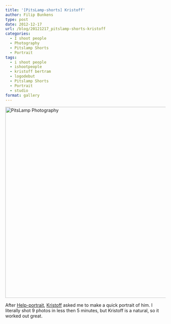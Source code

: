 ```yaml
---
title: '[PitsLamp-shorts] Kristoff'
author: Filip Bunkens
type: post
date: 2012-12-17
url: /blog/20121217_pitslamp-shorts-kristoff
categories:
  - I shoot people
  - Photography
  - Pitslamp Shorts
  - Portrait
tags:
  - i shoot people
  - ishootpeople
  - kristoff bertram
  - logodebut
  - Pitslamp Shorts
  - Portrait
  - studio
format: gallery
---
```

[<img src="/wp-content/uploads/2012/12/20121208_kristoff_bertram-8262-1024x682.jpg" alt="PitsLamp Photography" width="600" class="size-large wp-image-541" />][1]

After <a href="http://www.pitslamp.com/blog/20121206_help-portrait-belgium" title="Help-Portrait Belgium" rel="me">Help-portrait</a>, <a href="http://nl.logodebut.com" title="LogoDebut - Logo ontwerp, Huisstijl Ontwerp & Web Design" rel="contact met">Kristoff</a> asked me to make a quick portrait of him. I literally shot 9 photos in less then 5 minutes, but Kristoff is a natural, so it worked out great.

 [1]: /wp-content/uploads/2012/12/20121208_kristoff_bertram-8262.jpg